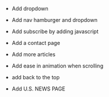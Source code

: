 - Add dropdown
- Add nav hamburger and dropdown 

- Add subscribe by adding javascript 

- Add a contact page 

- Add more articles 
- Add ease in animation when scrolling 
- add back to the top
- Add U.S. NEWS PAGE